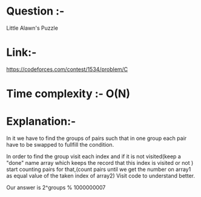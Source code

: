 # Question :- 
 Little Alawn's Puzzle

# Link:-
https://codeforces.com/contest/1534/problem/C

# Time complexity :- O(N)

# Explanation:- 

In it we have to find the groups of pairs such that in one group each pair have to be swapped to
fullfill the condition.

In order to find the group visit each index and if it is not visited(keep a "done" name array which keeps the record that this index is visited or not )
start counting pairs for that,(count pairs until we get the number on array1 as equal value of the taken index of array2)
Visit code to understand better.




Our answer is 2^groups % 1000000007
